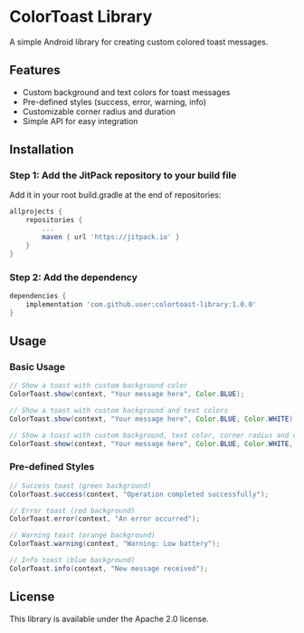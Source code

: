 # ColorToast Library

A simple Android library for creating custom colored toast messages.

## Features

- Custom background and text colors for toast messages
- Pre-defined styles (success, error, warning, info)
- Customizable corner radius and duration
- Simple API for easy integration

## Installation

### Step 1: Add the JitPack repository to your build file

Add it in your root build.gradle at the end of repositories:

```gradle
allprojects {
    repositories {
        ...
        maven { url 'https://jitpack.io' }
    }
}
```

### Step 2: Add the dependency

```gradle
dependencies {
    implementation 'com.github.user:colortoast-library:1.0.0'
}
```

## Usage

### Basic Usage
```java
// Show a toast with custom background color
ColorToast.show(context, "Your message here", Color.BLUE);

// Show a toast with custom background and text colors
ColorToast.show(context, "Your message here", Color.BLUE, Color.WHITE);

// Show a toast with custom background, text color, corner radius and duration
ColorToast.show(context, "Your message here", Color.BLUE, Color.WHITE, 15f, Toast.LENGTH_LONG);
```

### Pre-defined Styles
```java
// Success toast (green background)
ColorToast.success(context, "Operation completed successfully");

// Error toast (red background)
ColorToast.error(context, "An error occurred");

// Warning toast (orange background)
ColorToast.warning(context, "Warning: Low battery");

// Info toast (blue background)
ColorToast.info(context, "New message received");
```

## License

This library is available under the Apache 2.0 license.
